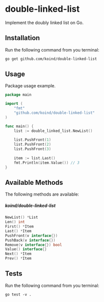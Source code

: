# double-linked-list

Implement the doubly linked list on Go.


## Installation

Run the following command from you terminal:


 ```bash
 go get github.com/koind/double-linked-list
 ```

## Usage

Package usage example.

```go
package main

import (
	"fmt"
	"github.com/koind/double-linked-list"
)

func main() {
	list := double_linked_list.NewList()
	
	list.PushFront(1)
	list.PushFront(2)
	list.PushFront(3)
	
	item := list.Last()
	fmt.Println(item.Value()) // 3
}
```

## Available Methods

The following methods are available:

##### koind/double-linked-list

```go
NewList() *List
Len() int
First() *Item
Last() *Item
PushFront(v interface{})
PushBack(v interface{})
Remove(v interface{}) bool
Value() interface{}
Next() *Item
Prev() *Item
```

## Tests

Run the following command from you terminal:

```
go test -v .
```